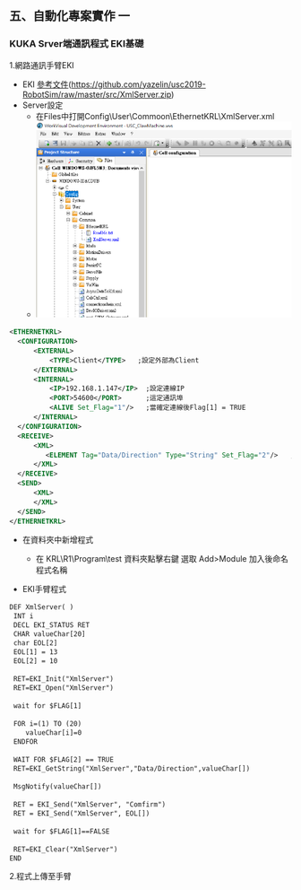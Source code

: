 ## 五、自動化專案實作 一
### KUKA Srver端通訊程式 EKI基礎

1.網路通訊手臂EKI
  - EKI [參考文件](http://www.wtech.com.tw/public/download/manual/kuka/krc4/KST-Ethernet-KRL-21-En.pdf)(https://github.com/yazelin/usc2019-RobotSim/raw/master/src/XmlServer.zip)
  - Server設定
	  - 在Files中打開Config\User\Commoon\EthernetKRL\XmlServer.xml
	  - ![Image](./img/Demonstration2.PNG)

  ```xml
  <ETHERNETKRL>
	<CONFIGURATION>
		<EXTERNAL>
			<TYPE>Client</TYPE>   ;設定外部為Client
		</EXTERNAL>
		<INTERNAL>
			<IP>192.168.1.147</IP>	;設定連線IP
			<PORT>54600</PORT>		;這定通訊埠
			<ALIVE Set_Flag="1"/>	;當確定連線後Flag[1] = TRUE
		</INTERNAL>
	</CONFIGURATION>
	<RECEIVE>
		<XML>
		   <ELEMENT Tag="Data/Direction" Type="String" Set_Flag="2"/>	;設定接收到的資料 Tag="路徑" Type="資料型別" 接收資料後Flag[2]=TRUE
		</XML>
	</RECEIVE>
	<SEND>
		<XML>
		</XML>
	</SEND>
</ETHERNETKRL>
  ```

  - 在資料夾中新增程式
	  - 在 KRL\R1\Program\test 資料夾點擊右鍵 選取 Add>Module 加入後命名程式名稱

  - EKI手臂程式
  ```
DEF XmlServer( )
   INT i
   DECL EKI_STATUS RET
   CHAR valueChar[20]
   char EOL[2]
   EOL[1] = 13
   EOL[2] = 10
   
   RET=EKI_Init("XmlServer")
   RET=EKI_Open("XmlServer")
   
   wait for $FLAG[1]
   
   FOR i=(1) TO (20)
      valueChar[i]=0
   ENDFOR
   
   WAIT FOR $FLAG[2] == TRUE
   RET=EKI_GetString("XmlServer","Data/Direction",valueChar[])
   
   MsgNotify(valueChar[])
   
   RET = EKI_Send("XmlServer", "Comfirm")
   RET = EKI_Send("XmlServer", EOL[])
   
   wait for $FLAG[1]==FALSE
   
   RET=EKI_Clear("XmlServer")
END
  ```

2.程式上傳至手臂
<!--stackedit_data:
eyJoaXN0b3J5IjpbMTM3MjAyNjgzMSwxNzg3ODM4MjU1LDE3Mz
Y3Mzg1OTEsLTE5MjQ4MzgyODgsMTg4MTI3MTQyNSw4NjA4NDE5
MjMsLTkyODU4NDU4MiwxNjUzMjA2MTE5LC0yMDI2NzM4Mjk0LD
E3NDY2NDAxNjMsMTc0OTY2NzEwNywxODExMTY1NTkyXX0=
-->